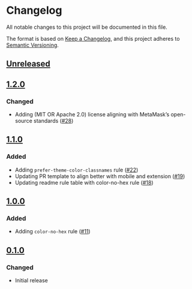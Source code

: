 # Changelog

All notable changes to this project will be documented in this file.

The format is based on [Keep a Changelog](https://keepachangelog.com/en/1.0.0/),
and this project adheres to [Semantic Versioning](https://semver.org/spec/v2.0.0.html).

## [Unreleased]

## [1.2.0]

### Changed

- Adding (MIT OR Apache 2.0) license aligning with MetaMask’s open-source standards ([#28](https://github.com/MetaMask/eslint-plugin-design-tokens/pull/28))

## [1.1.0]

### Added

- Adding `prefer-theme-color-classnames` rule ([#22](https://github.com/MetaMask/eslint-plugin-design-tokens/pull/22))
- Updating PR template to align better with mobile and extension ([#19](https://github.com/MetaMask/eslint-plugin-design-tokens/pull/19))
- Updating readme rule table with color-no-hex rule ([#18](https://github.com/MetaMask/eslint-plugin-design-tokens/pull/18))

## [1.0.0]

### Added

- Adding `color-no-hex` rule ([#11](https://github.com/MetaMask/eslint-plugin-design-tokens/pull/11))

## [0.1.0]

### Changed

- Initial release

[Unreleased]: https://github.com/MetaMask/eslint-plugin-design-tokens/compare/v1.2.0...HEAD
[1.2.0]: https://github.com/MetaMask/eslint-plugin-design-tokens/compare/v1.1.0...v1.2.0
[1.1.0]: https://github.com/MetaMask/eslint-plugin-design-tokens/compare/v1.0.0...v1.1.0
[1.0.0]: https://github.com/MetaMask/eslint-plugin-design-tokens/compare/v0.1.0...v1.0.0
[0.1.0]: https://github.com/MetaMask/eslint-plugin-design-tokens/releases/tag/v0.1.0
